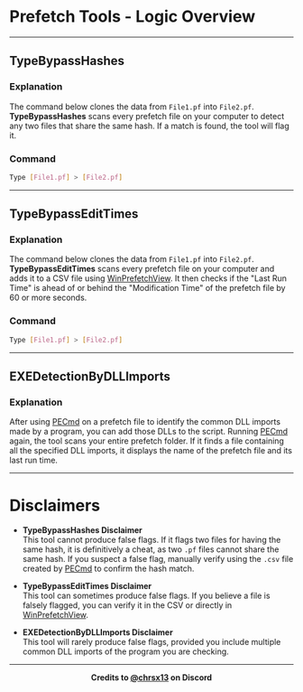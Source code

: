 # **Prefetch Tools - Logic Overview**

---

## **TypeBypassHashes**

### **Explanation**
The command below clones the data from `File1.pf` into `File2.pf`. **TypeBypassHashes** scans every prefetch file on your computer to detect any two files that share the same hash. If a match is found, the tool will flag it.

### **Command**
```bash
Type [File1.pf] > [File2.pf]
```

---

## **TypeBypassEditTimes**

### **Explanation**
The command below clones the data from `File1.pf` into `File2.pf`. **TypeBypassEditTimes** scans every prefetch file on your computer and adds it to a CSV file using [WinPrefetchView](https://www.nirsoft.net/utils/winprefetchview-x64.zip). It then checks if the "Last Run Time" is ahead of or behind the "Modification Time" of the prefetch file by 60 or more seconds.

### **Command**
```bash
Type [File1.pf] > [File2.pf]
```

---

## **EXEDetectionByDLLImports**

### **Explanation**
After using [PECmd](https://download.ericzimmermanstools.com/net6/PECmd.zip) on a prefetch file to identify the common DLL imports made by a program, you can add those DLLs to the script. Running [PECmd](https://download.ericzimmermanstools.com/net6/PECmd.zip) again, the tool scans your entire prefetch folder. If it finds a file containing all the specified DLL imports, it displays the name of the prefetch file and its last run time.

---

# **Disclaimers**

- **TypeBypassHashes Disclaimer**  
  This tool cannot produce false flags. If it flags two files for having the same hash, it is definitively a cheat, as two `.pf` files cannot share the same hash. If you suspect a false flag, manually verify using the `.csv` file created by [PECmd](https://download.ericzimmermanstools.com/net6/PECmd.zip) to confirm the hash match.

- **TypeBypassEditTimes Disclaimer**  
  This tool can sometimes produce false flags. If you believe a file is falsely flagged, you can verify it in the CSV or directly in [WinPrefetchView](https://www.nirsoft.net/utils/winprefetchview-x64.zip).

- **EXEDetectionByDLLImports Disclaimer**  
  This tool will rarely produce false flags, provided you include multiple common DLL imports of the program you are checking.

---

<p align="center">
  <strong>Credits to <a href="https://discordapp.com/users/chrsx13"> @chrsx13</a> on Discord</strong>
</p>

